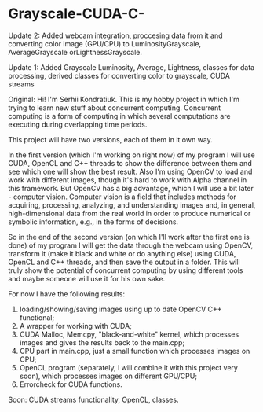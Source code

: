 # Grayscale-CUDA-C-
Update 2:
Added webcam integration, proccesing data from it and converting color image (GPU/CPU) to LuminosityGrayscale, AverageGrayscale orLightnessGrayscale.

Update 1:
Added Grayscale Luminosity, Average, Lightness, classes for data processing, derived classes for converting color to grayscale, CUDA streams

Original:
Hi! I'm Serhii Kondratiuk. This is my hobby project in which I'm trying to learn new stuff about concurrent computing. Concurrent computing is a form of computing in which several computations are executing during overlapping time periods.

This project will have two versions, each of them in it own way.

In the first version (which I'm working on right now) of my program I will use CUDA, OpenCL and C++ threads to show the difference between them and see which one will show the best result. Also I'm using OpenCV to load and work with different images, though it's hard to work with Alpha channel in this framework. But OpenCV has a big advantage, which I will use a bit later - computer vision. Computer vision is a field that includes methods for acquiring, processing, analyzing, and understanding images and, in general, high-dimensional data from the real world in order to produce numerical or symbolic information, e.g., in the forms of decisions.

So in the end of the second version (on which I'll work after the first one is done) of my program I will get the data through the webcam using OpenCV, transform it (make it black and white or do anything else) using CUDA, OpenCL and C++ threads, and then save the output in a folder. This will truly show the potential of concurrent computing by using different tools and maybe someone will use it for his own sake.

For now I have the following results:
1) loading/showing/saving images using up to date OpenCV C++ functional;
2) A wrapper for working with CUDA;
3) CUDA Malloc, Memcpy, "black-and-white" kernel, which processes images and gives the results back to the main.cpp;
4) CPU part in main.cpp, just a small function which processes images on CPU;
5) OpenCL program (separately, I will combine it with this project very soon), which processes images on different GPU/CPU;
6) Errorcheck for CUDA functions.

Soon: CUDA streams functionality, OpenCL, classes.
